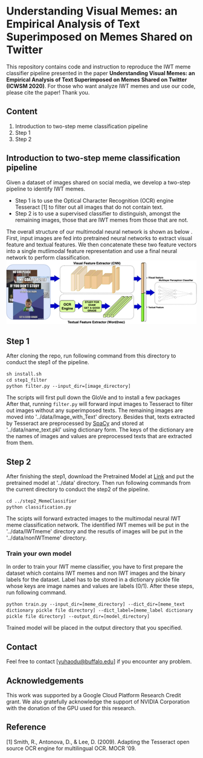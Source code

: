 # Understanding Visual Memes: an Empirical Analysis of Text Superimposed on Memes Shared on Twitter

This repository contains code and instruction to reproduce the IWT meme classifier pipeline presented in the paper **Understanding Visual Memes: an Empirical Analysis of Text Superimposed on Memes Shared on Twitter (ICWSM 2020)**. For those who want analyze IWT memes and use our code, please cite the paper! Thank you.  

## Content

1. Introduction to two-step meme classification pipeline
2. Step 1
3. Step 2


## Introduction to two-step meme classification pipeline
Given a dataset of images shared on social media, we develop a two-step pipeline to identify IWT memes. <br />


- Step 1 is  to use  the  Optical Character Recognition (OCR) engine Tesseract [1] to filter out all images that do not contain text.<br />
- Step 2 is to use a supervised classifier to distinguish, amongst the remaining images, those that are IWT memes from those that are not.<br />

The  overall  structure  of  our  multimodal  neural network is shown as below . First, input images are fed into pretrained neural networks to extract visual feature and textual features. We then concatenate these two feature vectors into a single mutlimodal feature representation and use a final neural network to perform classification. 
![neural_network_image](image/neural_network.png)

## Step 1
After cloning the repo, run following command from this directory to conduct the step1 of the pipeline.
```
sh install.sh
cd step1_filter
python filter.py --input_dir=[image_directory]
```
The scripts will first pull down the GloVe and to install a few packages <br />
After that, running `filter.py` will forward input images to Tesseract to filter out images without any superimposed texts. The remaining images are moved into '../data/Image_with_Text' directory. Besides that, texts extracted by Tesseract are preprocessed by [SpaCy](https://spacy.io/) and stored at '../data/name_text.pkl' using dictionary form. The keys of the dictionary are the names of images and values are preprocessed texts that are extracted from them.  

## Step 2
After finishing the step1, download the Pretrained Model at [Link](https://drive.google.com/open?id=1uNju_ZNTYvqOxFbfJyHwxcMMgdsawEGG) and put the pretrained model at '../data' directory. Then run following commands from the current directory to conduct the step2 of the pipeline.
```
cd ../step2_MemeClassifier
python classification.py
```
The scipts will forward extracted images to the multimodal neural IWT meme classification network. The identified IWT memes will be put in the '../data/IWTmeme' directory and the resutls of images will be put in the '../data/nonIWTmeme' directory. 
### Train your own model
In order to train your IWT meme classifier, you have to first prepare the dataset which contains IWT memes and non IWT images and the binary labels for the dataset. Label has to be stored in a dictionary pickle file whose keys are image names and values are labels (0/1). After these steps, run following command.
```
python train.py --input_dir=[meme_directory] --dict_dir=[meme_text dictionary pickle file directory] --dict_label=[meme_label dictionary pickle file directory] --output_dir=[model_directory]
```
Trained model will be placed in the output directory that you specified. 

## Contact
Feel free to contact [yuhaodu@buffalo.edu] if you encounter any problem.

## Acknowledgements 
This work was supported by a Google Cloud Platform Research Credit grant. We also gratefully acknowledge the support of NVIDIA Corporation with the donation of the GPU used for this research.


## Reference
[1] Smith, R., Antonova, D., & Lee, D. (2009). Adapting the Tesseract open source OCR engine for multilingual OCR. MOCR '09.
